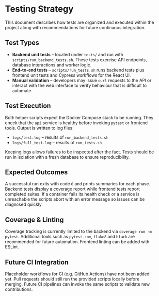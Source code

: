 # Testing Strategy

This document describes how tests are organized and executed within the project
along with recommendations for future continuous integration.

## Test Types

- **Backend unit tests** – located under `tests/` and run with
  `scripts/run_backend_tests.sh`. These tests exercise API endpoints,
  database interactions and worker logic.
- **End-to-end tests** – `scripts/run_tests.sh` runs backend tests plus
  frontend unit tests and Cypress workflows for the React UI.
- **Manual validation** – developers may issue `curl` requests to the API or
  interact with the web interface to verify behaviour that is difficult to
  automate.

## Test Execution

Both helper scripts expect the Docker Compose stack to be running. They check
that the `api` service is healthy before invoking `pytest` or frontend tools.
Output is written to log files:

- `logs/test.log` – results of `run_backend_tests.sh`
- `logs/full_test.log` – results of `run_tests.sh`

Keeping logs allows failures to be inspected after the fact. Tests should be
run in isolation with a fresh database to ensure reproducibility.

## Expected Outcomes

A successful run exits with code `0` and prints summaries for each phase.
Backend tests display a coverage report while frontend tests report completed
suites. If a container fails its health check or a service is unreachable the
scripts abort with an error message so issues can be diagnosed quickly.

## Coverage & Linting

Coverage tracking is currently limited to the backend via
`coverage run -m pytest`. Additional tools such as `pytest-cov`, `flake8` and
`black` are recommended for future automation. Frontend linting can be added
with ESLint.

## Future CI Integration

Placeholder workflows for CI (e.g. GitHub Actions) have not been added yet.
Pull requests should still run the provided scripts locally before merging.
Future CI pipelines can invoke the same scripts to validate new contributions.
